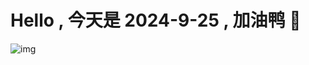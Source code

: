 
# Hello , 今天是 2024-9-25 , 加油鸭 🤭

![img](https://v1.jinrishici.com/all.svg?font-size=18&spacing=4)

